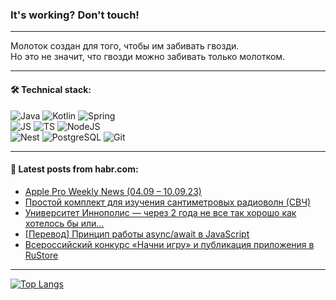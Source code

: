 ### It's working? Don't touch!

---
Молоток создан для того, чтобы им забивать гвозди. <br>
Но это не значит, что гвозди можно забивать только молотком.

---

#### 🛠️ Technical stack:

![Java](https://img.shields.io/badge/Java-informational?logo=Oracle&style=flat&logoColor=white&color=FF4500)
![Kotlin](https://img.shields.io/badge/Kotlin-informational?logo=Kotlin&style=flat&logoColor=white&color=774D97)
![Spring](https://img.shields.io/badge/SpringBoot-informational?logo=SpringBoot&style=flat&logoColor=white&color=6DB33F) <br>
![JS](https://img.shields.io/badge/JS-informational?logo=javaScript&style=flat&logoColor=black&color=F7Df1E)
![TS](https://img.shields.io/badge/TypeScript-informational?logo=typeScript&style=flat&logoColor=black&color=0667A8)
![NodeJS](https://img.shields.io/badge/NodeJS-informational?logo=node.js&style=flat&logoColor=white&color=70A760) <br>
![Nest](https://img.shields.io/badge/NestJS-informational?logo=NestJS&style=flat&logoColor=white&color=E0234E)
![PostgreSQL](https://img.shields.io/badge/PostgreSQL-informational?logo=PostgreSQL&style=flat&logoColor=white&color=DAA520)
![Git](https://img.shields.io/badge/Git-informational?logo=git&style=flat&logoColor=white&color=778899)

___

#### 💬 Latest posts from habr.com:

<!-- BLOG-POST-LIST:START -->
- [Apple Pro Weekly News &lpar;04.09 – 10.09.23&rpar;](https://habr.com/ru/articles/760084/?utm_source=habrahabr&utm_medium=rss&utm_campaign=760084)
- [Простой комплект для изучения сантиметровых радиоволн &lpar;СВЧ&rpar;](https://habr.com/ru/articles/760082/?utm_source=habrahabr&utm_medium=rss&utm_campaign=760082)
- [Университет Иннополис — через 2 года не все так хорошо как хотелось бы или…](https://habr.com/ru/articles/759932/?utm_source=habrahabr&utm_medium=rss&utm_campaign=759932)
- [[Перевод] Принцип работы async/await в JavaScript](https://habr.com/ru/companies/ruvds/articles/759772/?utm_source=habrahabr&utm_medium=rss&utm_campaign=759772)
- [Всероссийский конкурс «Начни игру» и публикация приложения в RuStore](https://habr.com/ru/articles/760032/?utm_source=habrahabr&utm_medium=rss&utm_campaign=760032)
<!-- BLOG-POST-LIST:END -->

---
[![Top Langs](https://github-readme-stats-git-master-advtsetting-gmailcom.vercel.app/api/top-langs/?username=zloylis&langs_count=10&hide_title=false&title_color=e6edf3&size_weight=0.5&count_weight=0.5&layout=compact&hide_border=true&theme=dracula)](https://github.com/zloylis)

<!-- ![GitHub stats](https://github-readme-stats-git-master-advtsetting-gmailcom.vercel.app/api?username=zloylis&show_icons=true&hide_border=true&theme=dracula&hide_title=true&include_all_commits=true&count_private=true&hide=contribs&hide_rank=true) -->
